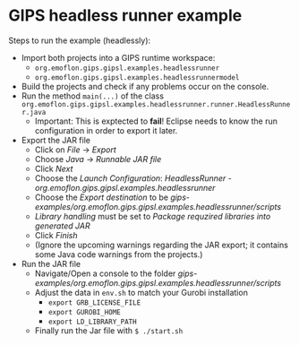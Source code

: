 # GIPS headless runner example

Steps to run the example (headlessly):
- Import both projects into a GIPS runtime workspace:
    - `org.emoflon.gips.gipsl.examples.headlessrunner`
    - `org.emoflon.gips.gipsl.examples.headlessrunnermodel`
- Build the projects and check if any problems occur on the console.
- Run the method `main(...)` of the class `org.emoflon.gips.gipsl.examples.headlessrunner.runner.HeadlessRunner.java`
    - Important: This is exptected to **fail**! Eclipse needs to know the run configuration in order to export it later.
- Export the JAR file
    - Click on *File* -> *Export*
    - Choose *Java* -> *Runnable JAR file*
    - Click *Next*
    - Choose the *Launch Configuration*: *HeadlessRunner - org.emoflon.gips.gipsl.examples.headlessrunner*
    - Choose the *Export destination* to be *gips-examples/org.emoflon.gips.gipsl.examples.headlessrunner/scripts*
    - *Library handling* must be set to *Package requzired libraries into generated JAR*
    - Click *Finish*
    - (Ignore the upcoming warnings regarding the JAR export; it contains some Java code warnings from the projects.)
- Run the JAR file
    - Navigate/Open a console to the folder *gips-examples/org.emoflon.gips.gipsl.examples.headlessrunner/scripts*
    - Adjust the data in `env.sh` to match your Gurobi installation
        - `export GRB_LICENSE_FILE`
        - `export GUROBI_HOME`
        - `export LD_LIBRARY_PATH`
    - Finally run the Jar file with `$ ./start.sh`

